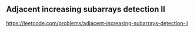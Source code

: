## Adjacent increasing subarrays detection II
https://leetcode.com/problems/adjacent-increasing-subarrays-detection-ii

